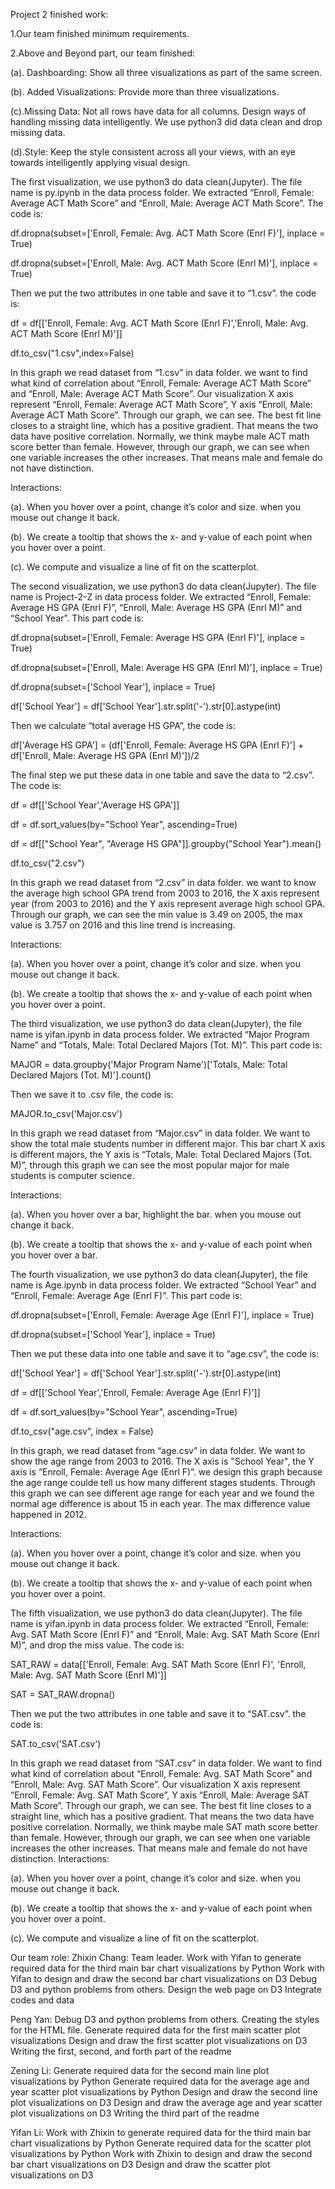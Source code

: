 Project 2 finished work:

1.Our team finished minimum requirements.

2.Above and Beyond part, our team finished:

  (a). Dashboarding: Show all three visualizations as part of the same screen.
  
  (b). Added Visualizations: Provide more than three visualizations.
  
  (c).Missing Data: Not all rows have data for all columns. Design ways of handling missing data intelligently.
      We use python3 did data clean and drop missing data.
      
  (d).Style: Keep the style consistent across all your views, with an eye towards intelligently applying visual design.


The first visualization, we use python3 do data clean(Jupyter). The file name is py.ipynb in the data process folder. We extracted “Enroll, Female: Average ACT Math Score” and “Enroll, Male: Average ACT Math Score”. The code is:

df.dropna(subset=['Enroll, Female: Avg. ACT Math Score (Enrl F)'], inplace = True)

df.dropna(subset=['Enroll, Male: Avg. ACT Math Score (Enrl M)'], inplace = True)

Then we put the two attributes in one table and save it to “1.csv”. the code is:

df = df[['Enroll, Female: Avg. ACT Math Score (Enrl F)','Enroll, Male: Avg. ACT Math Score (Enrl M)']]

df.to_csv("1.csv",index=False)

In this graph we read dataset from “1.csv” in data folder. we want to find what kind of correlation about “Enroll, Female: Average ACT Math Score” and “Enroll, Male: Average ACT Math Score”. Our visualization X axis represent “Enroll, Female: Average ACT Math Score”, Y axis “Enroll, Male: Average ACT Math Score”. Through our graph, we can see. The best fit line closes to a straight line, which has a positive gradient. That means the two data have positive correlation. Normally, we think maybe male ACT math score better than female. However, through our graph, we can see when one variable increases the other increases. That means male and female do not have distinction.

Interactions:

   (a). When you hover over a point, change it’s color and size. when you mouse out change it back.
   
   (b). We create a tooltip that shows the x- and y-value of each point when you hover over a point.
   
   (c). We compute and visualize a line of fit on the scatterplot.
    
    
The second visualization, we use python3 do data clean(Jupyter). The file name is Project-2-Z in data process folder. We extracted “Enroll, Female: Average HS GPA (Enrl F)”, “Enroll, Male: Average HS GPA (Enrl M)” and “School Year”. This part code is:

df.dropna(subset=['Enroll, Female: Average HS GPA (Enrl F)'], inplace = True)

df.dropna(subset=['Enroll, Male: Average HS GPA (Enrl M)'], inplace = True)

df.dropna(subset=['School Year'], inplace = True)

df['School Year'] = df['School Year'].str.split('-').str[0].astype(int)

Then we calculate “total average HS GPA”, the code is:

df['Average HS GPA'] = (df['Enroll, Female: Average HS GPA (Enrl F)'] + df['Enroll, Male: Average HS GPA (Enrl M)'])/2

The final step we put these data in one table and save the data to “2.csv”. The code is:

df = df[['School Year','Average HS GPA']]

df = df.sort_values(by="School Year", ascending=True)

df = df[["School Year", "Average HS GPA"]].groupby("School Year").mean()

df.to_csv("2.csv")

In this graph we read dataset from “2.csv” in data folder. we want to know the average high school GPA trend from 2003 to 2016, the X axis represent year (from 2003 to 2016) and the Y axis represent average high school GPA. Through our graph, we can see the min value is 3.49 on 2005, the max value is 3.757 on 2016 and this line trend is increasing.

Interactions:

   (a). When you hover over a point, change it’s color and size. when you mouse out change it back.
   
   (b). We create a tooltip that shows the x- and y-value of each point when you hover over a point.
   

The third visualization, we use python3 do data clean(Jupyter), the file name is yifan.ipynb in data process folder. We extracted “Major Program Name” and “Totals, Male: Total Declared Majors (Tot. M)”. This part code is:

MAJOR = data.groupby('Major Program Name')['Totals, Male: Total Declared Majors (Tot. M)'].count()

Then we save it to .csv file, the code is:

MAJOR.to_csv('Major.csv')

In this graph we read dataset from “Major.csv” in data folder. We want to show the total male students number in different major. This bar chart X axis is different majors, the Y axis is “Totals, Male: Total Declared Majors (Tot. M)”, through this graph we can see the most popular major for male students is computer science. 

Interactions:

   (a). When you hover over a bar, highlight the bar. when you mouse out change it back.
   
   (b). We create a tooltip that shows the x- and y-value of each point when you hover over a bar.
   

The fourth visualization, we use python3 do data clean(Jupyter), the file name is Age.ipynb in data process folder. We extracted “School Year” and “Enroll, Female: Average Age (Enrl F)”. This part code is:

df.dropna(subset=['Enroll, Female: Average Age (Enrl F)'], inplace = True)

df.dropna(subset=['School Year'], inplace = True)

Then we put these data into one table and save it to “age.csv”, the code is:

df['School Year'] = df['School Year'].str.split('-').str[0].astype(int)

df = df[['School Year','Enroll, Female: Average Age (Enrl F)']]

df = df.sort_values(by="School Year", ascending=True)

df.to_csv("age.csv", index = False)

In this graph, we read dataset from “age.csv” in data folder. We want to show the age range from 2003 to 2016. The X axis is "School Year", the Y axis is “Enroll, Female: Average Age (Enrl F)”. we design this graph because the age range coulde tell us how many different stages students. Through this graph we can see different age range for each year and we found the normal age difference is about 15 in each year. The max difference value happened in 2012.

Interactions:

   (a). When you hover over a point, change it’s color and size. when you mouse out change it back.
   
   (b). We create a tooltip that shows the x- and y-value of each point when you hover over a point.


The fifth visualization, we use python3 do data clean(Jupyter). The file name is yifan.ipynb in data process folder. We extracted “Enroll, Female: Avg. SAT Math Score (Enrl F)” and “Enroll, Male: Avg. SAT Math Score (Enrl M)”, and drop the miss value. The code is:

SAT_RAW = data[['Enroll, Female: Avg. SAT Math Score (Enrl F)', 'Enroll, Male: Avg. SAT Math Score (Enrl M)']]

SAT = SAT_RAW.dropna()

Then we put the two attributes in one table and save it to “SAT.csv”. the code is:

SAT.to_csv('SAT.csv')

In this graph we read dataset from “SAT.csv” in data folder. We want to find what kind of correlation about “Enroll, Female: Avg. SAT Math Score” and “Enroll, Male: Avg. SAT Math Score”. Our visualization X axis represent “Enroll, Female: Avg. SAT Math Score”, Y axis “Enroll, Male: Average SAT Math Score”. Through our graph, we can see. The best fit line closes to a straight line, which has a positive gradient. That means the two data have positive correlation. Normally, we think maybe male SAT math score better than female. However, through our graph, we can see when one variable increases the other increases. That means male and female do not have distinction.
Interactions:

   (a). When you hover over a point, change it’s color and size. when you mouse out change it back.
   
   (b). We create a tooltip that shows the x- and y-value of each point when you hover over a point.
   
   (c). We compute and visualize a line of fit on the scatterplot.

Our team role:
Zhixin Chang:
Team leader.
Work with Yifan to generate required data for the third main bar chart visualizations by Python
Work with Yifan to design and draw the second bar chart visualizations on D3
Debug D3 and python problems from others.
Design the web page on D3
Integrate codes and data

Peng Yan:
Debug D3 and python problems from others.
Creating the styles for the HTML file.
Generate required data for the first main scatter plot visualizations
Design and draw the first scatter plot visualizations on D3
Writing the first, second, and forth part of the readme

Zening Li:
Generate required data for the second main line plot visualizations by Python
Generate required data for the average age and year scatter plot visualizations by Python
Design and draw the second line plot visualizations on D3
Design and draw the average age and year scatter plot visualizations on D3
Writing the third part of the readme

Yifan Li:
Work with Zhixin to generate required data for the third main bar chart visualizations by Python
Generate required data for the scatter plot visualizations by Python
Work with Zhixin to design and draw the second bar chart visualizations on D3
Design and draw the scatter plot visualizations on D3
